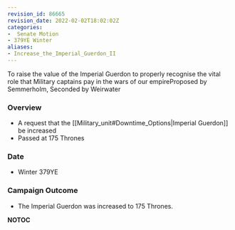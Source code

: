 ```yaml
---
revision_id: 86665
revision_date: 2022-02-02T18:02:02Z
categories:
-  Senate Motion
- 379YE Winter
aliases:
- Increase_the_Imperial_Guerdon_II
---
```


To raise the value of the Imperial Guerdon to properly recognise the vital role that Military captains pay in the wars of our empireProposed by Semmerholm, Seconded by Weirwater 

### Overview
* A request that the [[Military_unit#Downtime_Options|Imperial Guerdon]] be increased
* Passed at 175 Thrones

### Date
* Winter 379YE

### Campaign Outcome
* The Imperial Guerdon was increased to 175 Thrones. 



__NOTOC__
